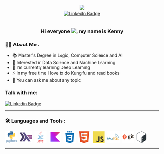 <div id="header" align="center">
  
  
  <img src="https://media.giphy.com/media/3oKIPnAiaMCws8nOsE/giphy.gif" width="100"/>
  
  <div id="badges">
  <a href="https://www.linkedin.com/in/kennyfh/">
    <img src="https://img.shields.io/badge/LinkedIn-blue?style=for-the-badge&logo=linkedin&logoColor=white" alt="LinkedIn Badge"/>
  </a>
 
  </div>
  
  <img src="https://komarev.com/ghpvc/?username=kennyfh&style=flat-square&color=blue" alt=""/>
  
  <h3>
  Hi everyone
  <img src="https://media.giphy.com/media/hvRJCLFzcasrR4ia7z/giphy.gif" width="30px"/>, my name is Kenny
  </h3>
  
  </div>
  
### :man_technologist: About Me :
- :books: Master's Degree in Logic, Computer Science and AI
- :telescope: Interested in Data Science and Machine Learning
- :seedling: I'm currently learning Deep Learning
- :zap: In my free time I love to do Kung fu and read books
- :speech_balloon: You can ask me about any topic

### Talk with me:
[![Linkedin Badge](https://img.shields.io/badge/-Kenny-blue?style=flat&logo=Linkedin&logoColor=white)](https://www.linkedin.com/in/kennyfh/)
  

---

### :hammer_and_wrench: Languages and Tools :
<div>
  <img src="https://github.com/devicons/devicon/blob/master/icons/python/python-original-wordmark.svg" title="Python" alt="Python" width="40" height="40"/>&nbsp;
  <img src="https://github.com/devicons/devicon/blob/master/icons/haskell/haskell-original.svg" title="Haskell" alt="Haskell" width="40" height="40"/>&nbsp;
  <img src="https://github.com/devicons/devicon/blob/master/icons/java/java-original-wordmark.svg" title="Java" alt="Java" width="40" height="40"/>&nbsp;
  <img src="https://github.com/devicons/devicon/blob/master/icons/kotlin/kotlin-original.svg" title="Kotlin" alt="Kotlin" width="40" height="40"/>&nbsp;
  <img src="https://github.com/devicons/devicon/blob/master/icons/css3/css3-plain-wordmark.svg"  title="CSS3" alt="CSS" width="40" height="40"/>&nbsp;
  <img src="https://github.com/devicons/devicon/blob/master/icons/html5/html5-original.svg" title="HTML5" alt="HTML" width="40" height="40"/>&nbsp;
  <img src="https://github.com/devicons/devicon/blob/master/icons/javascript/javascript-original.svg" title="JavaScript" alt="JavaScript" width="40" height="40"/>&nbsp;
  <img src="https://github.com/devicons/devicon/blob/master/icons/mysql/mysql-original-wordmark.svg" title="MySQL"  alt="MySQL" width="40" height="40"/>&nbsp;
  <img src="https://github.com/devicons/devicon/blob/master/icons/git/git-original-wordmark.svg" title="Git" **alt="Git" width="40" height="40"/>
  <img src="https://github.com/devicons/devicon/blob/master/icons/bash/bash-original.svg" title="Bash" **alt="Bash" width="40" height="40"/>
  
</div>

---

<!-- ### Stats

<img src="https://github-readme-stats.vercel.app/api?username=kennyfh&theme=vue-dark&show_icons=true&hide=stars&count_private=true" alt="Stats" align="left" />
 -->
<!-- ### :fire: GitHub Stats

  <img alt="Kenny's GitHub Stats" src="http://github-readme-streak-stats.herokuapp.com?user=kennyfh&theme=dark&date_format=j%20M%5B%20Y%5D)" />
  -->

<!-- ### :fire:  Most Used Languages</summary>

  <img alt="Kenny's most used languages" src="https://github-readme-stats.vercel.app/api/top-langs/?username=kennyfh&layout=compact&theme=vision-friendly-dark)" />
 -->
